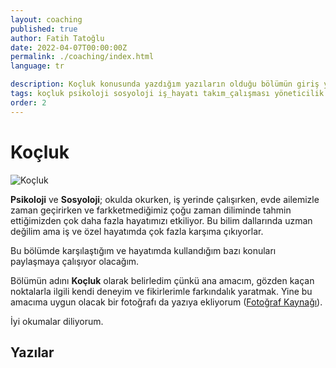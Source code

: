 ```yaml
---
layout: coaching
published: true
author: Fatih Tatoğlu
date: 2022-04-07T00:00:00Z
permalink: ./coaching/index.html
language: tr

description: Koçluk konusunda yazdığım yazıların olduğu bölümün giriş yazısı.
tags: koçluk psikoloji sosyoloji iş_hayatı takım_çalışması yöneticilik
order: 2
---
```


# Koçluk

![Koçluk](../../image/coaching.jpg)

**Psikoloji** ve **Sosyoloji**; okulda okurken, iş yerinde çalışırken, evde ailemizle zaman geçirirken ve farkketmediğimiz çoğu zaman diliminde tahmin ettiğimizden çok daha fazla hayatımızı etkiliyor. Bu bilim dallarında uzman değilim ama iş ve özel hayatımda çok fazla karşıma çıkıyorlar. 

Bu bölümde karşılaştığım ve hayatımda kullandığım bazı konuları paylaşmaya çalışıyor olacağım.

Bölümün adını **Koçluk** olarak belirledim çünkü ana amacım, gözden kaçan noktalarla ilgili kendi deneyim ve fikirlerimle farkındalık yaratmak. Yine bu amacıma uygun olacak bir fotoğrafı da yazıya ekliyorum ([Fotoğraf Kaynağı](https://www.pexels.com/tr-tr/fotograf/ormanin-ortasinda-motosiklet-suren-iki-kisi-fotografi-1006116/)).

İyi okumalar diliyorum.

## Yazılar
